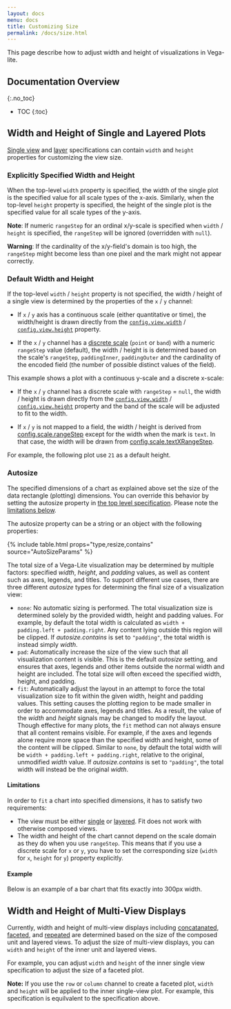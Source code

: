 ```yaml
---
layout: docs
menu: docs
title: Customizing Size
permalink: /docs/size.html
---
```



This page describe how to adjust width and height of visualizations in Vega-lite.

## Documentation Overview
{:.no_toc}

* TOC
{:toc}

## Width and Height of Single and Layered Plots

[Single view](spec.html#single) and [layer](layer.html) specifications can contain `width` and `height` properties for customizing the view size.

### Explicitly Specified Width and Height

When the top-level `width` property is specified, the width of the single plot is the specified value for all scale types of the x-axis.  Similarly, when the top-level `height` property is specified, the height of the single plot is the specified value for all scale types of the y-axis.

<span class="vl-example" data-name="bar_size_explicit"></span>

**Note**: If numeric `rangeStep` for an ordinal x/y-scale is specified when `width` / `height` is specified, the `rangeStep` will be ignored (overridden with `null`).

**Warning**: If the cardinality of the x/y-field's domain is too high, the `rangeStep` might become less than one pixel and the mark might not appear correctly.

<span class="vl-example" data-name="bar_size_explicit_bad"></span>

### Default Width and Height

If the top-level `width` / `height` property is not specified, the width / height of a single view is determined by the properties of the `x` / `y` channel:

- If `x` / `y` axis has a continuous scale (either quantitative or time), the width/height is drawn directly from the [`config.view.width`](spec.html#config) / [`config.view.height`](spec.html#config) property.

- If the `x` / `y` channel has a [discrete scale](scale.html#discrete) (`point` or `band`) with a numeric `rangeStep` value (default), the width / height is is determined based on the scale's `rangeStep`, `paddingInner`, `paddingOuter` and the cardinality of the encoded field (the number of possible distinct values of the field).

<!-- TODO Explain more about the formula-->

This example shows a plot with a continuous y-scale and a discrete x-scale:

<span class="vl-example" data-name="bar_size_default"></span>

- If the `x` / `y` channel has a discrete scale with `rangeStep` = `null`, the width / height is drawn directly from the [`config.view.width`](spec.html#config) / [`config.view.height`](spec.html#config) property and the band of the scale will be adjusted to fit to the width.

<span class="vl-example" data-name="bar_size_fit"></span>

- If `x` / `y` is not mapped to a field, the width / height is derived from [config.scale.rangeStep](#scale-config) except for the width when the mark is `text`.  In that case, the width will be drawn from [config.scale.textXRangeStep](#scale-config).

For example, the following plot use `21` as a default height.

<span class="vl-example" data-name="bar_1d_rangestep_config"></span>

### Autosize

The specified dimensions of a chart as explained above set the size of the data rectangle (plotting) dimensions. You can override this behavior by setting the autosize property in [the top level specification](spec.html#top-level-specifications). Please note the [limitations below](#limitations).

The autosize property can be a string or an object with the following properties:

{% include table.html props="type,resize,contains" source="AutoSizeParams" %}

The total size of a Vega-Lite visualization may be determined by multiple factors: specified _width_, _height_, and _padding_ values, as well as content such as axes, legends, and titles. To support different use cases, there are three different _autosize_ types for determining the final size of a visualization view:

- `none`: No automatic sizing is performed. The total visualization size is determined solely by the provided width, height and padding values. For example, by default the total width is calculated as `width + padding.left + padding.right`. Any content lying outside this region will be clipped. If _autosize.contains_ is set to `"padding"`, the total width is instead simply _width_.
- `pad`: Automatically increase the size of the view such that all visualization content is visible. This is the default _autosize_ setting, and ensures that axes, legends and other items outside the normal width and height are included. The total size will often exceed the specified width, height, and padding.
- `fit`: Automatically adjust the layout in an attempt to force the total visualization size to fit within the given width, height and padding values. This setting causes the plotting region to be made smaller in order to accommodate axes, legends and titles. As a result, the value of the _width_ and _height_ signals may be changed to modify the layout. Though effective for many plots, the `fit` method can not always ensure that all content remains visible. For example, if the axes and legends alone require more space than the specified width and height, some of the content will be clipped. Similar to `none`, by default the total width will be `width + padding.left + padding.right`, relative to the original, unmodified _width_ value. If _autosize.contains_ is set to `"padding"`, the total width will instead be the original _width_.

#### Limitations

In order to `fit` a chart into specified dimensions, it has to satisfy two requirements:

* The view must be either [single](spec.html#single) or [layered](layer.html). Fit does not work with otherwise composed views.
* The width and height of the chart cannot depend on the scale domain as they do when you use `rangeStep`. This means that if you use a discrete scale for `x` or `y`, you have to set the corresponding size (`width` for `x`, `height` for `y`) property explicitly.

#### Example

Below is an example of a bar chart that fits exactly into 300px width.

<span class="vl-example" data-name="bar_fit"></span>


## Width and Height of Multi-View Displays

Currently, width and height of multi-view displays including [concatanated](concat.html), [faceted](facet.html), and [repeated](repeat.html) are determined based on the size of the composed unit and layered views.  To adjust the size of multi-view displays, you can `width` and `height` of the inner unit and layered views.

For example, you can adjust `width` and `height` of the inner single view specification to adjust the size of a faceted plot.

<span class="vl-example" data-name="normalized/trellis_scatter_small_normalized"></span>

__Note:__ If you use the `row` or `column` channel to create a faceted plot, `width` and `height` will be applied to the inner single-view plot.
For example, this specification is equilvalent to the specification above.

<span class="vl-example" data-name="trellis_scatter_small"></span>
